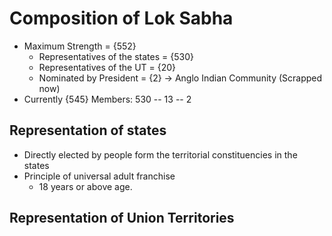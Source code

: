# Composition of Lok Sabha
- Maximum Strength = {552}
	- Representatives of the states = {530}
	- Representatives of the UT = {20}
	- Nominated by President = {2} -> Anglo Indian Community (Scrapped now)
- Currently {545} Members: 530 -- 13 -- 2

## Representation of states
- Directly elected by people form the territorial constituencies in the states
- Principle of universal adult franchise
	- 18 years or above age.

## Representation of Union Territories